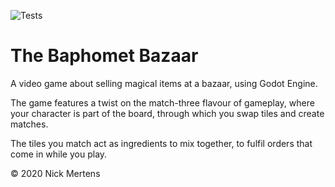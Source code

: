 ![Tests](https://github.com/Cryptacular/BaphometBazaar/workflows/Tests/badge.svg)

# The Baphomet Bazaar

A video game about selling magical items at a bazaar, using Godot Engine.

The game features a twist on the match-three flavour of gameplay, where your character is part of the board, through which you swap tiles and create matches.

The tiles you match act as ingredients to mix together, to fulfil orders that come in while you play.

&copy; 2020 Nick Mertens

